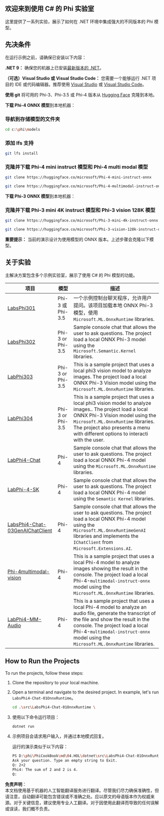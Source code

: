 ## 欢迎来到使用 C# 的 Phi 实验室

这里提供了一系列实验，展示了如何在 .NET 环境中集成强大的不同版本的 Phi 模型。

## 先决条件

在运行示例之前，请确保已安装以下内容：

**.NET 9：** 确保您的机器上已安装[最新版本的 .NET](https://dotnet.microsoft.com/download/dotnet?WT.mc_id=aiml-137032-kinfeylo)。

**（可选）Visual Studio 或 Visual Studio Code：** 您需要一个能够运行 .NET 项目的 IDE 或代码编辑器。推荐使用 [Visual Studio](https://visualstudio.microsoft.com?WT.mc_id=aiml-137032-kinfeylo) 或 [Visual Studio Code](https://code.visualstudio.com?WT.mc_id=aiml-137032-kinfeylo)。

**使用 git** 将可用的 Phi-3、Phi-3.5 或 Phi-4 版本从 [Hugging Face](https://huggingface.co/collections/lokinfey/phi-4-family-679c6f234061a1ab60f5547c) 克隆到本地。

**下载 Phi-4 ONNX 模型**到本地机器：

### 导航到存储模型的文件夹

```bash
cd c:\phi\models
```

### 添加 lfs 支持

```bash
git lfs install 
```

### 克隆并下载 Phi-4 mini instruct 模型和 Phi-4 multi modal 模型

```bash
git clone https://huggingface.co/microsoft/Phi-4-mini-instruct-onnx

git clone https://huggingface.co/microsoft/Phi-4-multimodal-instruct-onnx
```

**下载 Phi-3 ONNX 模型**到本地机器：

### 克隆并下载 Phi-3 mini 4K instruct 模型和 Phi-3 vision 128K 模型

```bash
git clone https://huggingface.co/microsoft/Phi-3-mini-4k-instruct-onnx

git clone https://huggingface.co/microsoft/Phi-3-vision-128k-instruct-onnx-cpu
```

**重要提示：** 当前的演示设计为使用模型的 ONNX 版本。上述步骤会克隆以下模型。

## 关于实验

主解决方案包含多个示例实验室，展示了使用 C# 的 Phi 模型的功能。

| 项目 | 模型 | 描述 |
| ------------ | -----------| ----------- |
| [LabsPhi301](../../../../../md/04.HOL/dotnet/src/LabsPhi301) | Phi-3 或 Phi-3.5 | 一个示例控制台聊天程序，允许用户提问。该项目加载本地 ONNX Phi-3 模型，使用 `Microsoft.ML.OnnxRuntime` libraries. |
| [LabsPhi302](../../../../../md/04.HOL/dotnet/src/LabsPhi302) | Phi-3 or Phi-3.5 | Sample console chat that allows the user to ask questions. The project load a local ONNX Phi-3 model using the `Microsoft.Semantic.Kernel` libraries. |
| [LabPhi303](../../../../../md/04.HOL/dotnet/src/LabsPhi303) | Phi-3 or Phi-3.5 | This is a sample project that uses a local phi3 vision model to analyze images. The project load a local ONNX Phi-3 Vision model using the `Microsoft.ML.OnnxRuntime` libraries. |
| [LabPhi304](../../../../../md/04.HOL/dotnet/src/LabsPhi304) | Phi-3 or Phi-3.5 | This is a sample project that uses a local phi3 vision model to analyze images.. The project load a local ONNX Phi-3 Vision model using the `Microsoft.ML.OnnxRuntime` libraries. The project also presents a menu with different options to interacti with the user. | 
| [LabPhi4-Chat](../../../../../md/04.HOL/dotnet/src/LabsPhi4-Chat-01OnnxRuntime) | Phi-4 | Sample console chat that allows the user to ask questions. The project load a local ONNX Phi-4 model using the `Microsoft.ML.OnnxRuntime` libraries. |
| [LabPhi-4-SK](../../../../../md/04.HOL/dotnet/src/LabsPhi4-Chat-02SK) | Phi-4 | Sample console chat that allows the user to ask questions. The project load a local ONNX Phi-4 model using the `Semantic Kernel` libraries. |
| [LabsPhi4-Chat-03GenAIChatClient](../../../../../md/04.HOL/dotnet/src/LabsPhi4-Chat-03GenAIChatClient) | Phi-4 | Sample console chat that allows the user to ask questions. The project load a local ONNX Phi-4 model using the `Microsoft.ML.OnnxRuntimeGenAI` libraries and implements the `IChatClient` from `Microsoft.Extensions.AI`. |
| [Phi-4multimodal-vision](../../../../../md/04.HOL/dotnet/src/LabsPhi4-MultiModal-01Images) | Phi-4 | This is a sample project that uses a local Phi-4 model to analyze images showing the result in the console. The project load a local Phi-4-`multimodal-instruct-onnx` model using the `Microsoft.ML.OnnxRuntime` libraries. |
| [LabPhi4-MM-Audio](../../../../../md/04.HOL/dotnet/src/LabsPhi4-MultiModal-02Audio) | Phi-4 |This is a sample project that uses a local Phi-4 model to analyze an audio file, generate the transcript of the file and show the result in the console. The project load a local Phi-4-`multimodal-instruct-onnx` model using the `Microsoft.ML.OnnxRuntime` libraries. |

## How to Run the Projects

To run the projects, follow these steps:

1. Clone the repository to your local machine.

1. Open a terminal and navigate to the desired project. In example, let's run `LabsPhi4-Chat-01OnnxRuntime`。

    ```bash
    cd .\src\LabsPhi4-Chat-01OnnxRuntime \
    ```

1. 使用以下命令运行项目：

    ```bash
    dotnet run
    ```

1. 示例项目会请求用户输入，并通过本地模式回复。

   运行的演示类似于以下内容：

   ```bash
   PS D:\phi\PhiCookBook\md\04.HOL\dotnet\src\LabsPhi4-Chat-01OnnxRuntime> dotnet run
   Ask your question. Type an empty string to Exit.
   Q: 2+2
   Phi4: The sum of 2 and 2 is 4.
   Q:
   ```

**免责声明**：  
本文档使用基于机器的人工智能翻译服务进行翻译。尽管我们尽力确保准确性，但请注意，自动翻译可能包含错误或不准确之处。应以原文的母语版本作为权威来源。对于关键信息，建议使用专业人工翻译。对于因使用此翻译而导致的任何误解或误读，我们概不负责。